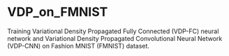 # VDP_on_FMNIST
Training Variational Density Propagated Fully Connected (VDP-FC) neural network and Variational Density Propagated Convolutional Neural Network (VDP-CNN) on Fashion MNIST (FMNIST) dataset.
